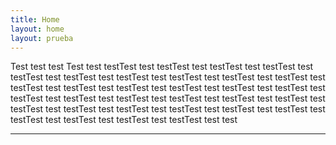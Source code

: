 ```yaml
---
title: Home
layout: home
layout: prueba
---
```


Test test test Test test testTest test testTest test testTest test testTest test testTest test testTest test testTest test testTest test testTest test testTest test testTest test testTest test testTest test testTest test testTest test testTest test testTest test testTest test testTest test testTest test testTest test testTest test testTest test testTest test testTest test testTest test testTest test testTest test testTest test testTest test testTest test testTest test test

----

[^1]: [It can take up to 10 minutes for changes to your site to publish after you push the changes to GitHub](https://docs.github.com/en/pages/setting-up-a-github-pages-site-with-jekyll/creating-a-github-pages-site-with-jekyll#creating-your-site).

[Just the Docs]: https://just-the-docs.github.io/just-the-docs/
[GitHub Pages]: https://docs.github.com/en/pages
[README]: https://github.com/just-the-docs/just-the-docs-template/blob/main/README.md
[Jekyll]: https://jekyllrb.com
[GitHub Pages / Actions workflow]: https://github.blog/changelog/2022-07-27-github-pages-custom-github-actions-workflows-beta/
[use this template]: https://github.com/just-the-docs/just-the-docs-template/generate
